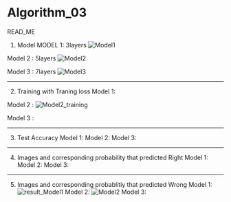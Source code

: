 # Algorithm_03
READ_ME

1. Model
MODEL 1: 3layers
![Model1](https://user-images.githubusercontent.com/33710013/82443821-1b053f00-9add-11ea-9375-abc5e6e47398.png)

Model 2 : 5layers
![Model2](https://user-images.githubusercontent.com/33710013/82443823-1b9dd580-9add-11ea-8912-591b1b9cd3bb.png)

Model 3 : 7layers
![Model3](https://user-images.githubusercontent.com/33710013/82443829-1c366c00-9add-11ea-8e30-212d10baf904.png)

-----------------------------------
2. Training with Traning loss
Model 1:

Model 2 :
![Model2_training](https://user-images.githubusercontent.com/33710013/82444012-7cc5a900-9add-11ea-8de8-892b99bfae31.png)

Model 3 :

----------------------------------
3. Test Accuracy
Model 1:
Model 2:
Model 3:
----------------------------------
4. Images and corresponding probability that predicted Right
Model 1:
Model 2:
Model 3:
----------------------------------
5. Images and corresponding probablitiy that predicted Wrong
Model 1:
![result_Model1](https://user-images.githubusercontent.com/33710013/82443173-02e0f000-9adc-11ea-8d04-8e457d2323cb.png)
Model 2:
![Model2](https://user-images.githubusercontent.com/33710013/82443823-1b9dd580-9add-11ea-8912-591b1b9cd3bb.png)
Model 3:
